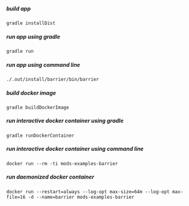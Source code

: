 <!-- generated, do not modify -->
##### build app
```
gradle installDist
```

##### run app using gradle
```
gradle run
```

##### run app using command line
```
./.out/install/barrier/bin/barrier
```

##### build docker image
```
gradle buildDockerImage
```

##### run interactive docker container using gradle
```
gradle runDockerContainer
```

##### run interactive docker container using command line
```
docker run --rm -ti mods-examples-barrier
```

##### run daemonized docker container
```
docker run --restart=always --log-opt max-size=64m --log-opt max-file=16 -d --name=barrier mods-examples-barrier
```

